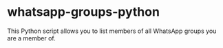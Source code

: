 # whatsapp-groups-python
This Python script allows you to list members of all WhatsApp groups you are a member of.
